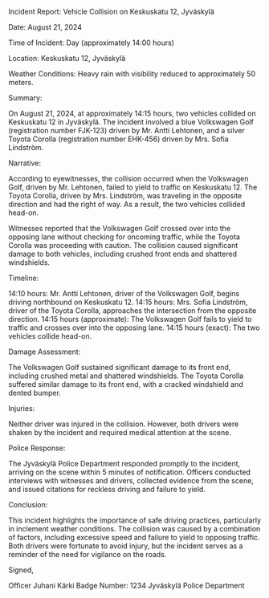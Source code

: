 Incident Report: Vehicle Collision on Keskuskatu 12, Jyväskylä

Date: August 21, 2024

Time of Incident: Day (approximately 14:00 hours)

Location: Keskuskatu 12, Jyväskylä

Weather Conditions: Heavy rain with visibility reduced to approximately 50 meters.

Summary:

On August 21, 2024, at approximately 14:15 hours, two vehicles collided on Keskuskatu 12 in Jyväskylä. The incident involved a blue Volkswagen Golf (registration number FJK-123) driven by Mr. Antti Lehtonen, and a silver Toyota Corolla (registration number EHK-456) driven by Mrs. Sofia Lindström.

Narrative:

According to eyewitnesses, the collision occurred when the Volkswagen Golf, driven by Mr. Lehtonen, failed to yield to traffic on Keskuskatu 12. The Toyota Corolla, driven by Mrs. Lindström, was traveling in the opposite direction and had the right of way. As a result, the two vehicles collided head-on.

Witnesses reported that the Volkswagen Golf crossed over into the opposing lane without checking for oncoming traffic, while the Toyota Corolla was proceeding with caution. The collision caused significant damage to both vehicles, including crushed front ends and shattered windshields.

Timeline:

14:10 hours: Mr. Antti Lehtonen, driver of the Volkswagen Golf, begins driving northbound on Keskuskatu 12.
14:15 hours: Mrs. Sofia Lindström, driver of the Toyota Corolla, approaches the intersection from the opposite direction.
14:15 hours (approximate): The Volkswagen Golf fails to yield to traffic and crosses over into the opposing lane.
14:15 hours (exact): The two vehicles collide head-on.

Damage Assessment:

The Volkswagen Golf sustained significant damage to its front end, including crushed metal and shattered windshields. The Toyota Corolla suffered similar damage to its front end, with a cracked windshield and dented bumper.

Injuries:

Neither driver was injured in the collision. However, both drivers were shaken by the incident and required medical attention at the scene.

Police Response:

The Jyväskylä Police Department responded promptly to the incident, arriving on the scene within 5 minutes of notification. Officers conducted interviews with witnesses and drivers, collected evidence from the scene, and issued citations for reckless driving and failure to yield.

Conclusion:

This incident highlights the importance of safe driving practices, particularly in inclement weather conditions. The collision was caused by a combination of factors, including excessive speed and failure to yield to opposing traffic. Both drivers were fortunate to avoid injury, but the incident serves as a reminder of the need for vigilance on the roads.

Signed,

Officer Juhani Kärki
Badge Number: 1234
Jyväskylä Police Department